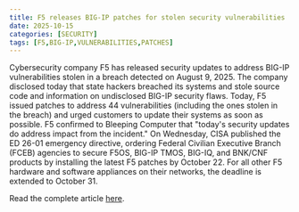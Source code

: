 ```yaml
---
title: F5 releases BIG-IP patches for stolen security vulnerabilities
date: 2025-10-15
categories: [SECURITY]
tags: [F5,BIG-IP,VULNERABILITIES,PATCHES]
---
```


Cybersecurity company F5 has released security updates to address BIG-IP vulnerabilities stolen in a breach detected on August 9, 2025. The company disclosed today that state hackers breached its systems and stole source code and information on undisclosed BIG-IP security flaws. Today, F5 issued patches to address 44 vulnerabilities (including the ones stolen in the breach) and urged customers to update their systems as soon as possible. F5 confirmed to Bleeping Computer that "today's security updates do address impact from the incident." On Wednesday, CISA published the ED 26-01 emergency directive, ordering Federal Civilian Executive Branch (FCEB) agencies to secure F5OS, BIG-IP TMOS, BIG-IQ, and BNK/CNF products by installing the latest F5 patches by October 22. For all other F5 hardware and software appliances on their networks, the deadline is extended to October 31. 

Read the complete article [here](https://www.bleepingcomputer.com/news/security/f5-releases-big-ip-patches-for-stolen-security-vulnerabilities/).